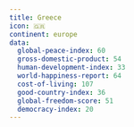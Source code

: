 ```yaml
---
title: Greece
icon: 🇬🇷
continent: europe
data:
  global-peace-index: 60
  gross-domestic-product: 54
  human-development-index: 33
  world-happiness-report: 64
  cost-of-living: 107
  good-country-index: 36
  global-freedom-score: 51
  democracy-index: 20
---
```

